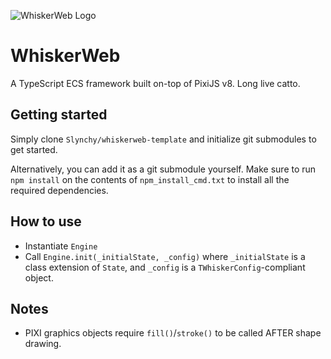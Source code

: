 ![WhiskerWeb Logo](http://slynch.xyz/images/whiskerweb_256.png)

# WhiskerWeb
A TypeScript ECS framework built on-top of PixiJS v8. Long live catto.

## Getting started
Simply clone `Slynchy/whiskerweb-template` and initialize git submodules to get started.

Alternatively, you can add it as a git submodule yourself. Make sure to run `npm install` on the contents of `npm_install_cmd.txt` to install all the required dependencies.

## How to use
- Instantiate `Engine`
- Call `Engine.init(_initialState, _config)` where `_initialState` is a class extension of `State`, and `_config` is a `TWhiskerConfig`-compliant object.

## Notes
- PIXI graphics objects require `fill()`/`stroke()` to be called AFTER shape drawing.